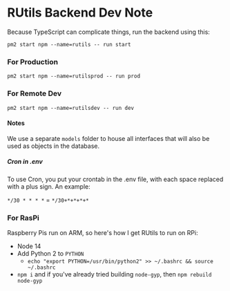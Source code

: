# RUtils Backend Dev Note
Because TypeScript can complicate things, run the backend using this:

`pm2 start npm --name=rutils -- run start`

### For Production
`pm2 start npm --name=rutilsprod -- run prod`

### For Remote Dev
`pm2 start npm --name=rutilsdev -- run dev`

#### Notes

We use a separate `models` folder to house all interfaces that will also be used as objects in the database.

##### Cron in .env

To use Cron, you put your crontab in the .env file, with each space replaced with a plus sign. An example:

`*/30 * * * *` = `*/30+*+*+*+*`

### For RasPi

Raspberry Pis run on ARM, so here's how I get RUtils to run on RPi:

- Node 14
- Add Python 2 to `PYTHON`
    - `echo "export PYTHON=/usr/bin/python2" >> ~/.bashrc && source ~/.bashrc`
- `npm i` and if you've already tried building `node-gyp`, then `npm rebuild node-gyp`
